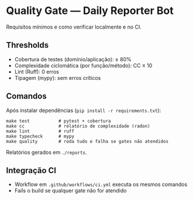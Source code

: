 # Quality Gate — Daily Reporter Bot

Requisitos mínimos e como verificar localmente e no CI.

## Thresholds
- Cobertura de testes (domínio/aplicação): ≥ 80%
- Complexidade ciclomática (por função/método): CC ≤ 10
- Lint (Ruff): 0 erros
- Tipagem (mypy): sem erros críticos

## Comandos

Após instalar dependências (`pip install -r requirements.txt`):

```
make test           # pytest + cobertura
make cc             # relatório de complexidade (radon)
make lint           # ruff
make typecheck      # mypy
make quality        # roda tudo e falha se gates não atendidos
```

Relatórios gerados em `./reports`.

## Integração CI
- Workflow em `.github/workflows/ci.yml` executa os mesmos comandos
- Fails o build se qualquer gate não for atendido

